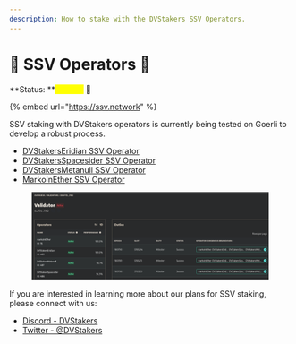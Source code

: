 ```yaml
---
description: How to stake with the DVStakers SSV Operators.
---
```


# 🤖 SSV Operators 🧪

**Status: **<mark style="color:yellow;">**Testing**</mark> 🧪

{% embed url="https://ssv.network" %}

SSV staking with DVStakers operators is currently being tested on Goerli to develop a robust process.

* [DVStakersEridian SSV Operator](https://explorer.ssv.network/operators/485)
* [DVStakersSpacesider SSV Operator](https://explorer.ssv.network/operators/486)
* [DVStakersMetanull SSV Operator](https://explorer.ssv.network/operators/487)
* [MarkoInEther SSV Operator](https://explorer.ssv.network/operators/76)

<figure><img src="../../.gitbook/assets/image (7).png" alt=""><figcaption></figcaption></figure>

If you are interested in learning more about our plans for SSV staking, please connect with us:

* [Discord - DVStakers](https://discord.gg/VbVwqgSdFD)
* [Twitter - @DVStakers](https://twitter.com/DVStakers)
